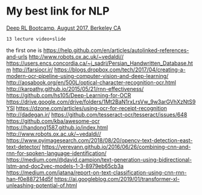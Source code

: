 # My best link for NLP

[Deep RL Bootcamp, August 2017, Berkeley CA](https://sites.google.com/view/deep-rl-bootcamp/lectures)

```
13 lecture video+slide
```

the first one is https://help.github.com/en/articles/autolinked-references-and-urls
http://www.robots.ox.ac.uk/~vedaldi//
https://users.encs.concordia.ca/~j_sadri/Persian_Handwritten_Database.htm
http://farsiocr.ir/
https://blogs.dropbox.com/tech/2017/04/creating-a-modern-ocr-pipeline-using-computer-vision-and-deep-learning/
http://aosabook.org/en/500L/optical-character-recognition-ocr.html
http://karpathy.github.io/2015/05/21/rnn-effectiveness/
https://github.com/hs105/Deep-Learning-for-OCR
https://drive.google.com/drive/folders/1Mt2BaN1rxLrsVw_9w3arGVhXzNtS9YSl
https://dzone.com/articles/using-ocr-for-receipt-recognition
http://dadegan.ir/
https://github.com/tesseract-ocr/tesseract/issues/648
https://github.com/kba/awesome-ocr
https://handong1587.github.io/index.html
http://www.robots.ox.ac.uk/~vedaldi//
https://www.pyimagesearch.com/2018/08/20/opencv-text-detection-east-text-detector/
https://yerevann.github.io/2016/06/26/combining-cnn-and-rnn-for-spoken-language-identification/
https://medium.com/@david.campion/text-generation-using-bidirectional-lstm-and-doc2vec-models-1-3-8979eb65cb3a
https://medium.com/jatana/report-on-text-classification-using-cnn-rnn-han-f0e887214d5f
https://ai.googleblog.com/2019/01/transformer-xl-unleashing-potential-of.html
